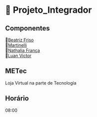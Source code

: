 # :pushpin: Projeto_Integrador
## Componentes  
🔗[Beatriz Friso](https://github.com/beatrizfriso)\
🔗[Martinelli](https://github.com/martinelli105)\
🔗[Nathalia França](https://github.com/nathrfranca)\
🔗[Luan Victor](https://github.com/LuanME)

## METec
Loja Virtual na parte de Tecnologia
## Horário
08:00

